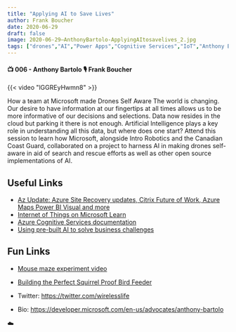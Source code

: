 ```yaml
---
title: "Applying AI to Save Lives"
author: Frank Boucher
date: 2020-06-29
draft: false
image: 2020-06-29–AnthonyBartolo-ApplyingAItosavelives_2.jpg
tags: ["drones","AI","Power Apps","Cognitive Services","IoT","Anthony Bartolo","Frank Boucher"]
---
```


#### 📺 006 - Anthony Bartolo 🎙️ Frank Boucher

<!--more-->

{{< video "lGGREyHwmn8" >}}

How a team at Microsoft made Drones Self Aware The world is changing. Our desire to have information at our fingertips at all times allows us to be more informative of our decisions and selections. Data now resides in the cloud but parking it there is not enough. Artificial Intelligence plays a key role in understanding all this data, but where does one start? Attend this session to learn how Microsoft, alongside Intro Robotics and the Canadian Coast Guard, collaborated on a project to harness AI in making drones self-aware in aid of search and rescue efforts as well as other open source implementations of AI.

## Useful Links

- [Az Update: Azure Site Recovery updates, Citrix Future of Work, Azure Maps Power BI Visual and more](https://techcommunity.microsoft.com/t5/itops-talk-blog/az-update-azure-site-recovery-updates-citrix-future-of-work/ba-p/1526775?WT.mc_id=allaroundazure-video-abartolo)
- [Internet of Things on Microsoft Learn](https://cda.ms/1t3)
- [Azure Cognitive Services documentation](https://docs.microsoft.com/en-us/azure/cognitive-services/?WT.mc_id=allaroundazure-blog-abartolo)
- [Using pre-built AI to solve business challenges](https://docs.microsoft.com/en-us/users/msignite2019/collections/zmqa7j28r7kr?WT.mc_id=allaroundazure-blog-abartolo)

## Fun Links

- [Mouse maze experiment video](https://www.youtube.com/watch?v=UB_37encRCI)
- [Building the Perfect Squirrel Proof Bird Feeder](https://www.youtube.com/watch?v=hFZFjoX2cGg)

- Twitter: https://twitter.com/wirelesslife
- Bio: https://developer.microsoft.com/en-us/advocates/anthony-bartolo

☁️
